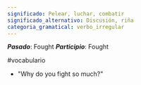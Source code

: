 ```yaml
---
significado: Pelear, luchar, combatir
significado_alternativo: Discusión, riña
categoria_gramatical: verbo_irregular
---
```


***Pasado***:  Fought
***Participio***: Fought

#vocabulario

- "Why do you fight so much?"
